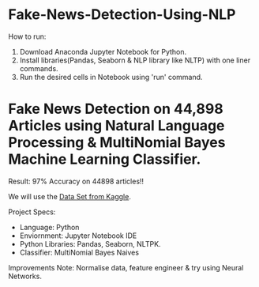 # Fake-News-Detection-Using-NLP

How to run:
1) Download Anaconda Jupyter Notebook for Python.
2) Install libraries(Pandas, Seaborn & NLP library like NLTP) with one liner commands.
3) Run the desired cells in Notebook using 'run' command.

# Fake News Detection on 44,898 Articles using Natural Language Processing & MultiNomial Bayes Machine Learning Classifier.

Result: 97% Accuracy on 44898 articles!!

We will use the [ Data Set from Kaggle](https://www.kaggle.com/clmentbisaillon/fake-and-real-news-dataset).

Project Specs:
*  Language: Python
* Enviornment: Jupyter Notebook IDE
* Python Libraries: Pandas, Seaborn, NLTPK.
* Classifier: MultiNomial Bayes Naives 

Improvements Note:
Normalise data, feature engineer & try using Neural Networks.
